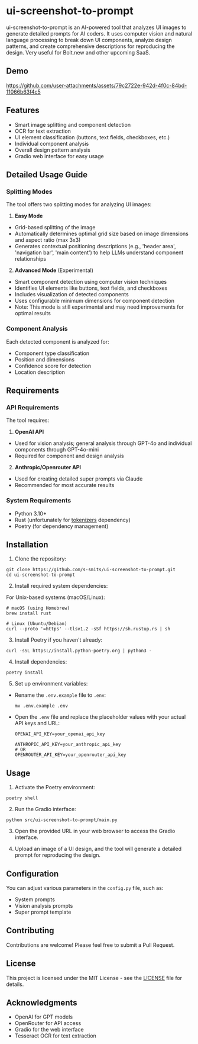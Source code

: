 # ui-screenshot-to-prompt

ui-screenshot-to-prompt is an AI-powered tool that analyzes UI images to generate detailed prompts for AI coders. It uses computer vision and natural language processing to break down UI components, analyze design patterns, and create comprehensive descriptions for reproducing the design. Very useful for Bolt.new and other upcoming SaaS.

## Demo
https://github.com/user-attachments/assets/79c2722e-942d-4f0c-84bd-11066b63f4c5

## Features
- Smart image splitting and component detection
- OCR for text extraction
- UI element classification (buttons, text fields, checkboxes, etc.)
- Individual component analysis
- Overall design pattern analysis
- Gradio web interface for easy usage

## Detailed Usage Guide

### Splitting Modes

The tool offers two splitting modes for analyzing UI images:

1. **Easy Mode**
- Grid-based splitting of the image
- Automatically determines optimal grid size based on image dimensions and aspect ratio (max 3x3)
- Generates contextual positioning descriptions (e.g., 'header area', 'navigation bar', 'main content') to help LLMs understand component relationships

2. **Advanced Mode** (Experimental)
- Smart component detection using computer vision techniques
- Identifies UI elements like buttons, text fields, and checkboxes
- Includes visualization of detected components
- Uses configurable minimum dimensions for component detection
- Note: This mode is still experimental and may need improvements for optimal results

### Component Analysis

Each detected component is analyzed for:
- Component type classification
- Position and dimensions
- Confidence score for detection
- Location description

## Requirements

### API Requirements

The tool requires:

1. **OpenAI API**
- Used for vision analysis; general analysis through GPT-4o and individual components through GPT-4o-mini
- Required for component and design analysis

2. **Anthropic/Openrouter API**
- Used for creating detailed super prompts via Claude
- Recommended for most accurate results

### System Requirements

- Python 3.10+
- Rust (unfortunately for [tokenizers]([url](https://pypi.org/project/tokenizers/)) dependency)
- Poetry (for dependency management)

## Installation

1. Clone the repository:
```
git clone https://github.com/s-smits/ui-screenshot-to-prompt.git
cd ui-screenshot-to-prompt
```

2. Install required system dependencies:

For Unix-based systems (macOS/Linux):
```
# macOS (using Homebrew)
brew install rust

# Linux (Ubuntu/Debian)
curl --proto '=https' --tlsv1.2 -sSf https://sh.rustup.rs | sh
```

3. Install Poetry if you haven't already:
```
curl -sSL https://install.python-poetry.org | python3 -
```

4. Install dependencies:
```
poetry install
```

5. Set up environment variables:
- Rename the `.env.example` file to `.env`:
  ```
  mv .env.example .env
  ```
- Open the `.env` file and replace the placeholder values with your actual API keys and URL:
  ```
  OPENAI_API_KEY=your_openai_api_key
  
  ANTHROPIC_API_KEY=your_anthropic_api_key
  # OR
  OPENROUTER_API_KEY=your_openrouter_api_key
  ```

## Usage

1. Activate the Poetry environment:
```
poetry shell
```

2. Run the Gradio interface:
```
python src/ui-screenshot-to-prompt/main.py
```

3. Open the provided URL in your web browser to access the Gradio interface.

4. Upload an image of a UI design, and the tool will generate a detailed prompt for reproducing the design.

## Configuration

You can adjust various parameters in the `config.py` file, such as:

- System prompts
- Vision analysis prompts
- Super prompt template

## Contributing

Contributions are welcome! Please feel free to submit a Pull Request.

## License

This project is licensed under the MIT License - see the [LICENSE](LICENSE) file for details.

## Acknowledgments

- OpenAI for GPT models
- OpenRouter for API access
- Gradio for the web interface
- Tesseract OCR for text extraction
